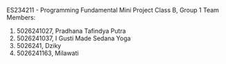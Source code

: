 ES234211 - Programming Fundamental Mini Project
Class B, Group 1
Team Members:
1. 5026241027, Pradhana Tafindya Putra
2. 5026241037, I Gusti Made Sedana Yoga
3. 5026241, Dziky
4. 5026241163, Milawati
